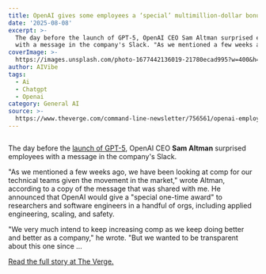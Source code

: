 ```yaml
---
title: OpenAI gives some employees a ‘special’ multimillion-dollar bonus
date: '2025-08-08'
excerpt: >-
  The day before the launch of GPT-5, OpenAI CEO Sam Altman surprised employees
  with a message in the company's Slack. "As we mentioned a few weeks ago,...
coverImage: >-
  https://images.unsplash.com/photo-1677442136019-21780ecad995?w=400&h=200&fit=crop&auto=format
author: AIVibe
tags:
  - Ai
  - Chatgpt
  - Openai
category: General AI
source: >-
  https://www.theverge.com/command-line-newsletter/756561/openai-employees-bonus-sam-altman-ai-talent-wars
---
```


											

						
<figure>

<img alt="" data-caption="" data-portal-copyright="" data-has-syndication-rights="1" src="https://platform.theverge.com/wp-content/uploads/sites/2/2025/08/Sam-Altman-CL-site-wide.png?quality=90&#038;strip=all&#038;crop=0,0,100,100" />
	<figcaption>
		</figcaption>
</figure>
<p class="has-text-align-none">The day before the <a href="https://www.theverge.com/openai/748017/gpt-5-chatgpt-openai-release">launch of GPT-5</a>, OpenAI CEO <strong>Sam Altman</strong> surprised employees with a message in the company's Slack.</p>
<p class="has-text-align-none">"As we mentioned a few weeks ago, we have been looking at comp for our technical teams given the movement in the market," wrote Altman, according to a copy of the message that was shared with me. He announced that OpenAI would give a "special one-time award" to researchers and software engineers in a handful of orgs, including applied engineering, scaling, and safety. </p>
<p class="has-text-align-none">"We very much intend to keep increasing comp as we keep doing better and better as a company," he wrote. "But we wanted to be transparent about this one since …</p>
<p><a href="https://www.theverge.com/command-line-newsletter/756561/openai-employees-bonus-sam-altman-ai-talent-wars">Read the full story at The Verge.</a></p>
						
									
